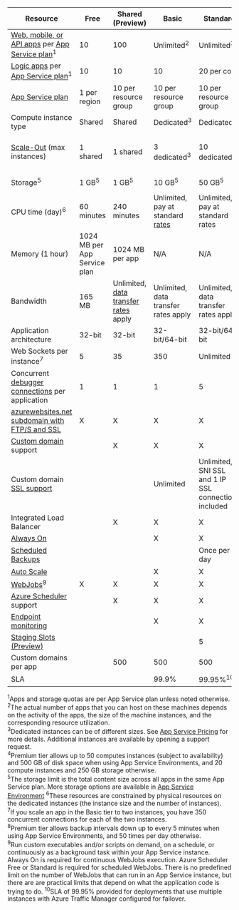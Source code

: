 Resource|Free|Shared (Preview)|Basic|Standard|Premium (Preview)</th>
---|---|---|---|---|---
[Web, mobile, or API apps](https://azure.microsoft.com/services/app-service/) per [App Service plan](../articles/app-service/azure-web-sites-web-hosting-plans-in-depth-overview.md)<sup>1</sup>|10|100|Unlimited<sup>2</sup>|Unlimited<sup>2</sup>|Unlimited<sup>2</sup>
[Logic apps](https://azure.microsoft.com/services/app-service/logic/) per [App Service plan](../articles/app-service/azure-web-sites-web-hosting-plans-in-depth-overview.md)</a><sup>1</sup>|10|10|10|20 per core|20 per core
[App Service plan](../articles/app-service/azure-web-sites-web-hosting-plans-in-depth-overview.md)|1 per region|10 per resource group|10 per resource group|10 per resource group|10 per resource group
Compute instance type|Shared|Shared|Dedicated<sup>3</sup>|Dedicated<sup>3</sup>|Dedicated<sup>3</sup></p>
[Scale-Out](../articles/app-service-web/web-sites-scale.md) (max instances)|1 shared|1 shared|3 dedicated<sup>3</sup>|10 dedicated<sup>3</sup>|20 dedicated (50 in ASE)<sup>3,4</sup>
Storage<sup>5</sup>|1 GB<sup>5</sup>|1 GB<sup>5</sup>|10 GB<sup>5</sup>|50 GB<sup>5</sup>|500 GB<sup>4,5</sup></p>
CPU time (day)<sup>6</sup>|60 minutes|240 minutes|Unlimited, pay at standard [rates](https://azure.microsoft.com/pricing/details/app-service/)</a>|Unlimited, pay at standard rates|Unlimited, pay at standard rates
Memory (1 hour)|1024 MB per App Service plan|1024 MB per app|N/A|N/A|N/A
Bandwidth|165 MB|Unlimited, [data transfer rates](https://azure.microsoft.com/pricing/details/data-transfers/) apply|Unlimited, data transfer rates apply|Unlimited, data transfer rates apply|Unlimited, data transfer rates apply
Application architecture|32-bit|32-bit|32-bit/64-bit|32-bit/64-bit|32-bit/64-bit
Web Sockets per instance<sup>7</sup>|5|35|350|Unlimited|Unlimited
Concurrent [debugger connections](../articles/app-service-web/web-sites-dotnet-troubleshoot-visual-studio.md) per application|1|1|1|5|5
[azurewebsites.net subdomain with FTP/S and SSL](../articles/app-service-web/web-sites-configure-ssl-certificate.md)|X|X|X|X|X
[Custom domain](../articles/app-service-web/web-sites-custom-domain-name.md) support||X|X|X|X
Custom domain [SSL support](../articles/app-service-web/web-sites-configure-ssl-certificate.md)|||Unlimited|Unlimited, 5 SNI SSL and 1 IP SSL connections included|Unlimited, 5 SNI SSL and 1 IP SSL connections included
Integrated Load Balancer||X|X|X|X
[Always On](../articles/app-service-web/web-sites-configure.md)|||X|X|X
[Scheduled Backups](../articles/app-service-web/web-sites-backup.md)||||Once per day|Once every 5 minutes<sup>8</sup>
[Auto Scale](../articles/app-service-web/web-sites-scale.md)|||X|X|X
[WebJobs](../articles/app-service-web/web-sites-create-web-jobs.md)<sup>9</sup>|X|X|X|X|X
[Azure Scheduler](https://azure.microsoft.com/services/scheduler/) support||X|X|X|X
[Endpoint monitoring](../articles/app-service-web/web-sites-monitor.md)|||X|X|X
[Staging Slots (Preview)](../articles/app-service-web/web-sites-staged-publishing.md)||||5|20
Custom domains per app</a>||500|500|500|500
SLA||<p>|99.9%|99.95%<sup>10</sup>|99.95%<sup>10</sup>

<sup>1</sup>Apps and storage quotas are per App Service plan unless noted otherwise.  
<sup>2</sup>The actual number of apps that you can host on these machines depends on the activity of the apps, the size of the machine instances, and the corresponding resource utilization.  
<sup>3</sup>Dedicated instances can be of different sizes. See [App Service Pricing](https://azure.microsoft.com/pricing/details/data-transfers/pricing/details/app-service/) for more details. Additional instances are available by opening a support request.  
<sup>4</sup>Premium tier allows up to 50 computes instances (subject to availability) and 500 GB of disk space when using App Service Environments, and 20 compute instances and 250 GB storage otherwise.  
<sup>5</sup>The storage limit is the total content size across all apps in the
same App Service plan. More storage options are available in [App Service Environment](../articles/app-service-web/app-service-web-configure-an-app-service-environment.md#storage) 
<sup>6</sup>These resources are constrained by physical resources on the dedicated instances (the instance size and the number of instances).  
<sup>7</sup>If you scale an app in the Basic tier to two instances, you have 350 concurrent connections for each of the two instances.  
<sup>8</sup>Premium tier allows backup intervals down up to every 5 minutes when using App Service Environments, and 50 times per day otherwise.  
<sup>9</sup>Run custom executables and/or scripts on demand, on a schedule, or continuously as a background task within your App Service instance. Always On is required for continuous WebJobs execution. Azure Scheduler Free or Standard is required for scheduled WebJobs. There is no predefined limit on the number of WebJobs that can run in an App Service instance, but there are are practical limits that depend on what the application code is trying to do. 
<sup>10</sup>SLA of 99.95% provided for deployments that use multiple instances with Azure Traffic Manager configured for failover.  
